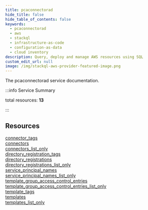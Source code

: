 ```yaml
---
title: pcaconnectorad
hide_title: false
hide_table_of_contents: false
keywords:
  - pcaconnectorad
  - aws
  - stackql
  - infrastructure-as-code
  - configuration-as-data
  - cloud inventory
description: Query, deploy and manage AWS resources using SQL
custom_edit_url: null
image: /img/stackql-aws-provider-featured-image.png
---
```


The pcaconnectorad service documentation.

:::info Service Summary

<div class="row">
<div class="providerDocColumn">
<span>total resources:&nbsp;<b>13</b></span><br />
</div>
</div>

:::

## Resources
<div class="row">
<div class="providerDocColumn">
<a href="/services/pcaconnectorad/connector_tags/">connector_tags</a><br />
<a href="/services/pcaconnectorad/connectors/">connectors</a><br />
<a href="/services/pcaconnectorad/connectors_list_only/">connectors_list_only</a><br />
<a href="/services/pcaconnectorad/directory_registration_tags/">directory_registration_tags</a><br />
<a href="/services/pcaconnectorad/directory_registrations/">directory_registrations</a><br />
<a href="/services/pcaconnectorad/directory_registrations_list_only/">directory_registrations_list_only</a><br />
<a href="/services/pcaconnectorad/service_principal_names/">service_principal_names</a>
</div>
<div class="providerDocColumn">
<a href="/services/pcaconnectorad/service_principal_names_list_only/">service_principal_names_list_only</a><br />
<a href="/services/pcaconnectorad/template_group_access_control_entries/">template_group_access_control_entries</a><br />
<a href="/services/pcaconnectorad/template_group_access_control_entries_list_only/">template_group_access_control_entries_list_only</a><br />
<a href="/services/pcaconnectorad/template_tags/">template_tags</a><br />
<a href="/services/pcaconnectorad/templates/">templates</a><br />
<a href="/services/pcaconnectorad/templates_list_only/">templates_list_only</a>
</div>
</div>